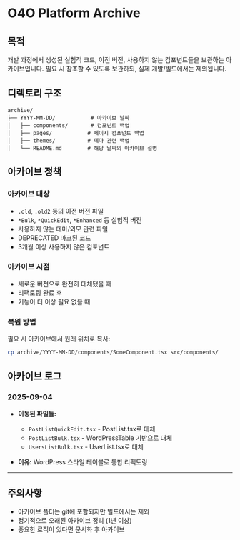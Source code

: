 # O4O Platform Archive

## 목적
개발 과정에서 생성된 실험적 코드, 이전 버전, 사용하지 않는 컴포넌트들을 보관하는 아카이브입니다.
필요 시 참조할 수 있도록 보관하되, 실제 개발/빌드에서는 제외됩니다.

## 디렉토리 구조

```
archive/
├── YYYY-MM-DD/           # 아카이브 날짜
│   ├── components/       # 컴포넌트 백업
│   ├── pages/           # 페이지 컴포넌트 백업
│   ├── themes/          # 테마 관련 백업
│   └── README.md        # 해당 날짜의 아카이브 설명
```

## 아카이브 정책

### 아카이브 대상
- `.old`, `.old2` 등의 이전 버전 파일
- `*Bulk`, `*QuickEdit`, `*Enhanced` 등 실험적 버전
- 사용하지 않는 테마/외모 관련 파일
- DEPRECATED 마크된 코드
- 3개월 이상 사용하지 않은 컴포넌트

### 아카이브 시점
- 새로운 버전으로 완전히 대체됐을 때
- 리팩토링 완료 후
- 기능이 더 이상 필요 없을 때

### 복원 방법
필요 시 아카이브에서 원래 위치로 복사:
```bash
cp archive/YYYY-MM-DD/components/SomeComponent.tsx src/components/
```

## 아카이브 로그

### 2025-09-04
- **이동된 파일들:**
  - `PostListQuickEdit.tsx` - PostList.tsx로 대체
  - `PostListBulk.tsx` - WordPressTable 기반으로 대체
  - `UsersListBulk.tsx` - UserList.tsx로 대체
  
- **이유:** WordPress 스타일 테이블로 통합 리팩토링

---

## 주의사항
- 아카이브 폴더는 git에 포함되지만 빌드에서는 제외
- 정기적으로 오래된 아카이브 정리 (1년 이상)
- 중요한 로직이 있다면 문서화 후 아카이브